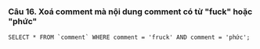 ### Câu 16. Xoá comment mà nội dung comment có từ "fuck" hoặc "phức"
```
SELECT * FROM `comment` WHERE comment = 'fruck' AND comment = 'phức';
```
